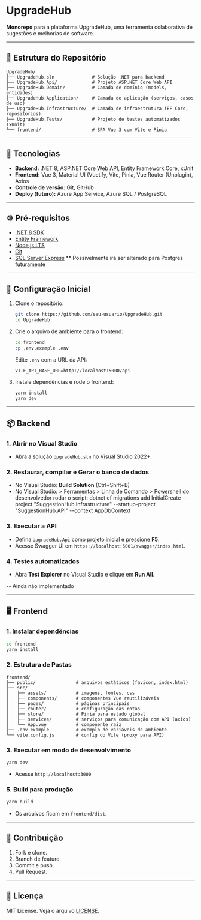 # UpgradeHub

**Monorepo** para a plataforma UpgradeHub, uma ferramenta colaborativa de sugestões e melhorias de software.

---

## 📂 Estrutura do Repositório

```
UpgradeHub/
├── UpgradeHub.sln              # Solução .NET para backend
├── UpgradeHub.Api/             # Projeto ASP.NET Core Web API
├── UpgradeHub.Domain/          # Camada de domínio (models, entidades)
├── UpgradeHub.Application/     # Camada de aplicação (serviços, casos de uso)
├── UpgradeHub.Infrastructure/  # Camada de infraestrutura (EF Core, repositórios)
├── UpgradeHub.Tests/           # Projeto de testes automatizados (xUnit)
└── frontend/                   # SPA Vue 3 com Vite e Pinia
```

---

## 🚀 Tecnologias

* **Backend:** .NET 8, ASP.NET Core Web API, Entity Framework Core, xUnit
* **Frontend:** Vue 3, Material UI (Vuetify, Vite, Pinia, Vue Router (Unplugin), Axios
* **Controle de versão:** Git, GitHub
* **Deploy (futuro):** Azure App Service, Azure SQL / PostgreSQL

---

## ⚙️ Pré-requisitos

* [.NET 8 SDK](https://dotnet.microsoft.com/download/dotnet/8.0)
* [Entity Framework](https://learn.microsoft.com/en-us/ef/core/cli/dotnet)
* [Node.js LTS](https://nodejs.org/)
* [Git](https://git-scm.com/)
* [SQL Server Express](https://www.microsoft.com/pt-br/sql-server/sql-server-downloads) ** Possivelmente irá ser alterado para Postgres futuramente

---

## 📝 Configuração Inicial

1. Clone o repositório:

   ```bash
   git clone https://github.com/seu-usuario/UpgradeHub.git
   cd UpgradeHub
   ```
2. Crie o arquivo de ambiente para o frontend:

   ```bash
   cd frontend
   cp .env.example .env
   ```

   Edite `.env` com a URL da API:

   ```env
   VITE_API_BASE_URL=http://localhost:5000/api
   ```
3. Instale dependências e rode o frontend:

   ```bash
   yarn install
   yarn dev
   ```

---

## 📦 Backend

### 1. Abrir no Visual Studio

* Abra a solução `UpgradeHub.sln` no Visual Studio 2022+.

### 2. Restaurar, compilar e Gerar o banco de dados

* No Visual Studio: **Build Solution** (Ctrl+Shift+B)
* No Visual Studio: > Ferramentas > Linha de Comando > Powershell do desenvolvedor rodar o script: dotnet ef migrations add InitialCreate --project "SuggestionHub.Infrastructure" --startup-project "SuggestionHub.API" --context AppDbContext

### 3. Executar a API

* Defina `UpgradeHub.Api` como projeto inicial e pressione **F5**.
* Acesse Swagger UI em `https://localhost:5001/swagger/index.html`.

### 4. Testes automatizados

* Abra **Test Explorer** no Visual Studio e clique em **Run All**.

-- Ainda não implementado

---

## 🖥️ Frontend

### 1. Instalar dependências

```bash
cd frontend
yarn install
```

### 2. Estrutura de Pastas

```
frontend/
├── public/               # arquivos estáticos (favicon, index.html)
├── src/
│   ├── assets/           # imagens, fontes, css
│   ├── components/       # componentes Vue reutilizáveis
│   ├── pages/            # páginas principais
│   ├── router/           # configuração das rotas
│   ├── store/            # Pinia para estado global
│   ├── services/         # serviços para comunicação com API (axios)
│   └── App.vue           # componente raiz
├── .env.example          # exemplo de variáveis de ambiente
└── vite.config.js        # config do Vite (proxy para API)
```

### 3. Executar em modo de desenvolvimento

```bash
yarn dev
```

* Acesse `http://localhost:3000`

### 5. Build para produção

```bash
yarn build
```

* Os arquivos ficam em `frontend/dist`.

---

## 🤝 Contribuição

1. Fork e clone.
2. Branch de feature.
3. Commit e push.
4. Pull Request.

---

## 📄 Licença

MIT License. Veja o arquivo [LICENSE](LICENSE).
